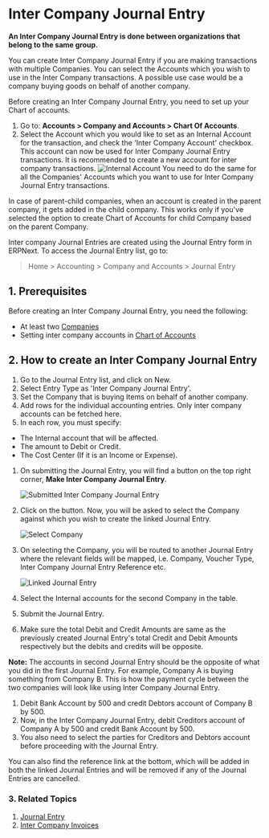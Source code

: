 <!-- add-breadcrumbs -->
# Inter Company Journal Entry

**An Inter Company Journal Entry is done between organizations that belong to the same group.**

You can create Inter Company Journal Entry if you are making transactions with multiple Companies.
You can select the Accounts which you wish to use in the Inter Company transactions. A possible use case would be a company buying goods on behalf of another company.

Before creating an Inter Company Journal Entry, you need to set up your Chart of accounts.

1. Go to: **Accounts > Company and Accounts > Chart Of Accounts**.
1. Select the Account which you would like to set as an Internal Account for the transaction, and check the 'Inter Company Account' checkbox. This account can now be used for Inter Company Journal Entry transactions. It is recommended to create a new account for inter company transactions.
    <img class="screenshot" alt="Internal Account" src="{{docs_base_url}}/v12/assets/img/accounts/internal-account.png">
You need to do the same for all the Companies' Accounts which you want to use for Inter Company Journal Entry transactions.

In case of parent-child companies, when an account is created in the parent company, it gets added in the child company. This works only if you've selected the option to create Chart of Accounts for child Company based on the parent Company.

Inter company Journal Entries are created using the Journal Entry form in ERPNext. To access the Journal Entry list, go to:

> Home > Accounting > Company and Accounts > Journal Entry

## 1. Prerequisites
Before creating an Inter Company Journal Entry, you need the following:

* At least two [Companies](/docs/user/manual/en/setting-up/company-setup)
* Setting inter company accounts in [Chart of Accounts](/docs/user/manual/en/accounts/chart-of-accounts)

## 2. How to create an Inter Company Journal Entry
1. Go to the Journal Entry list, and click on New.
1. Select Entry Type as 'Inter Company Journal Entry'.
1. Set the Company that is buying Items on behalf of another company.
1. Add rows for the individual accounting entries. Only inter company accounts can be fetched here.
1. In each row, you must specify:
  * The Internal account that will be affected. 
  * The amount to Debit or Credit.
  * The Cost Center (If it is an Income or Expense).
1. On submitting the Journal Entry, you will find a button on the top right corner, **Make Inter Company Journal Entry**.

   <img class="screenshot" alt="Submitted Inter Company Journal Entry" src="{{docs_base_url}}/v12/assets/img/accounts/inter-company-jv-submit.png">

1. Click on the button. Now, you will be asked to select the Company against which you wish to create the linked Journal Entry.

    <img class="screenshot" alt="Select Company" src="{{docs_base_url}}/v12/assets/img/accounts/select-company-jv.png">

1. On selecting the Company, you will be routed to another Journal Entry where the relevant fields will be mapped, i.e. Company, Voucher Type, Inter Company Journal Entry Reference etc. 

    <img class="screenshot" alt="Linked Journal Entry" src="{{docs_base_url}}/v12/assets/img/accounts/linked-jv.png">

1. Select the Internal accounts for the second Company in the table.
1. Submit the Journal Entry.
1. Make sure the total Debit and Credit Amounts are same as the previously created Journal Entry's total Credit and Debit Amounts respectively but the debits and credits will be opposite.

**Note:** The accounts in second Journal Entry should be the opposite of what you did in the first Journal Entry.
For example, Company A is buying something from Company B. This is how the payment cycle between the two companies will look like using Inter Company Journal Entry.

1. Debit Bank Account by 500 and credit Debtors account of Company B by 500.
1. Now, in the Inter Company Journal Entry, debit Creditors account of Company A by 500 and credit Bank Account by 500. 
1. You also need to select the parties for Creditors and Debtors account before proceeding with the Journal Entry.

You can also find the reference link at the bottom, which will be added in both the linked Journal Entries and will be removed if any of the Journal Entries are cancelled.

### 3. Related Topics
1. [Journal Entry](/docs/user/manual/en/accounts/journal-entry)
1. [Inter Company Invoices](/docs/user/manual/en/accounts/inter-company-invoices)
